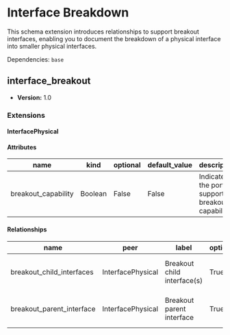 # Interface Breakdown

This schema extension introduces relationships to support breakout interfaces, enabling you to document the breakdown of a physical interface into smaller physical interfaces.

Dependencies: `base`

## interface_breakout

- **Version:** 1.0

### Extensions

#### InterfacePhysical

#### Attributes

| name | kind | optional | default_value | description |
| ---- | ---- | -------- | ------------- | ----------- |
| breakout\_capability | Boolean | False | False | Indicates if the port supports breakout capability |

#### Relationships

| name | peer | label | optional | cardinality | kind | identifier | direction | description | order_weight |
| ---- | ---- | ----- | -------- | ----------- | ---- | ---------- | --------- | ----------- | ------------ |
| breakout\_child\_interfaces | InterfacePhysical | Breakout child interface\(s\) | True | many | Attribute | physical\_\_breakout | outbound | Interfaces resulting from the breakout | 1650 |
| breakout\_parent\_interface | InterfacePhysical | Breakout parent interface | True | one | Attribute | physical\_\_breakout | inbound | Interface from which breakout is created | 1700 |
